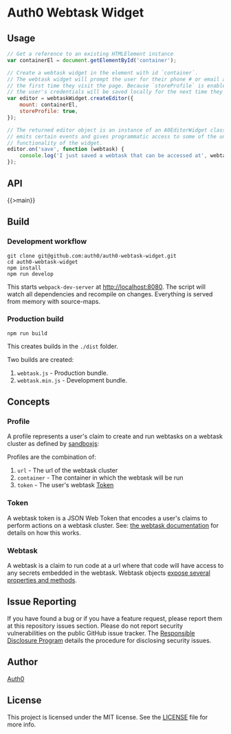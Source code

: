 # Auth0 Webtask Widget

## Usage

```js
// Get a reference to an existing HTMLElement instance
var containerEl = document.getElementById('container');

// Create a webtask widget in the element with id `container`.
// The webtask widget will prompt the user for their phone # or email address
// the first time they visit the page. Because `storeProfile` is enabled,
// the user's credentials will be saved locally for the next time they visit.
var editor = webtaskWidget.createEditor({
    mount: containerEl,
    storeProfile: true,
});

// The returned editor object is an instance of an A0EditorWidget class that 
// emits certain events and gives programmatic access to some of the underlying
// functionality of the widget.
editor.on('save', function (webtask) {
    console.log('I just saved a webtask that can be accessed at', webtask.url);
});
```

## API

{{>main}}


## Build

### Development workflow

```shell
git clone git@github.com:auth0/auth0-webtask-widget.git
cd auth0-webtask-widget
npm install
npm run develop
```

This starts `webpack-dev-server` at [http://localhost:8080](http://localhost:8080).
The script will watch all dependencies and recompile on changes. Everything is
served from memory with source-maps.

### Production build

```shell
npm run build
```

This creates builds in the `./dist` folder.

Two builds are created:

1. `webtask.js` - Production bundle.
1. `webtask.min.js` - Development bundle.

## Concepts

### Profile

A profile represents a user's claim to create and run webtasks on a webtask cluster as defined by [sandboxjs](https://github.com/auth0/sandboxjs#Profile):

Profiles are the combination of:

1. `url` - The url of the webtask cluster
2. `container` - The container in which the webtask will be run
3. `token` - The user's webtask [Token](#token)


### Token

A webtask token is a JSON Web Token that encodes a user's claims to perform actions on a webtask cluster. See: [the webtask documentation](https://webtask.io/docs/how) for details on how this works.

### Webtask

A webtask is a claim to run code at a url where that code will have access to any secrets embedded in the webtask.
Webtask objects [expose several properties and methods](https://github.com/auth0/sandboxjs).

## Issue Reporting

If you have found a bug or if you have a feature request, please report them at this repository issues section. Please do not report security vulnerabilities on the public GitHub issue tracker. The [Responsible Disclosure Program](https://auth0.com/whitehat) details the procedure for disclosing security issues.

## Author

[Auth0](https://auth0.com)

## License

This project is licensed under the MIT license. See the [LICENSE](LICENSE) file for more info.